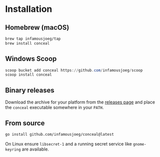 # Installation

## Homebrew (macOS)
```bash
brew tap infamousjoeg/tap
brew install conceal
```

## Windows Scoop
```powershell
scoop bucket add conceal https://github.com/infamousjoeg/scoop
scoop install conceal
```

## Binary releases
Download the archive for your platform from the [releases page](https://github.com/infamousjoeg/conceal/releases) and place the `conceal` executable somewhere in your `PATH`.

## From source
```bash
go install github.com/infamousjoeg/conceal@latest
```

On Linux ensure `libsecret-1` and a running secret service like `gnome-keyring` are available.
